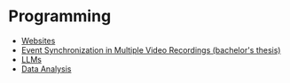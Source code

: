 # Programming

* [Websites](/programming/websites)
* [Event Synchronization in Multiple Video Recordings (bachelor's thesis)](https://github.com/jac08h/EventSynchronizationInMultipleVideoRecordings)
* [LLMs](/programming/llms)
* [Data Analysis](/programming/data_analysis)
